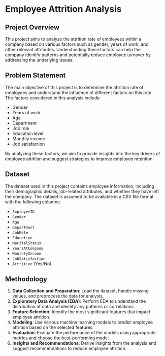 # Employee Attrition Analysis

## Project Overview

This project aims to analyze the attrition rate of employees within a company based on various factors such as gender, years of work, and other relevant attributes. Understanding these factors can help the company identify patterns and potentially reduce employee turnover by addressing the underlying issues.

## Problem Statement

The main objective of this project is to determine the attrition rate of employees and understand the influence of different factors on this rate. The factors considered in this analysis include:

- Gender
- Years of work
- Age
- Department
- Job role
- Education level
- Monthly income
- Job satisfaction

By analyzing these factors, we aim to provide insights into the key drivers of employee attrition and suggest strategies to improve employee retention.

## Dataset

The dataset used in this project contains employee information, including their demographic details, job-related attributes, and whether they have left the company. The dataset is assumed to be available in a CSV file format with the following columns:

- `EmployeeID`
- `Gender`
- `Age`
- `Department`
- `JobRole`
- `Education`
- `MaritalStatus`
- `YearsAtCompany`
- `MonthlyIncome`
- `JobSatisfaction`
- `Attrition` (Yes/No)

## Methodology

1. **Data Collection and Preparation**: Load the dataset, handle missing values, and preprocess the data for analysis.
2. **Exploratory Data Analysis (EDA)**: Perform EDA to understand the distribution of data and identify any patterns or correlations.
3. **Feature Selection**: Identify the most significant features that impact employee attrition.
4. **Modeling**: Use various machine learning models to predict employee attrition based on the selected features.
5. **Evaluation**: Evaluate the performance of the models using appropriate metrics and choose the best-performing model.
6. **Insights and Recommendations**: Derive insights from the analysis and suggest recommendations to reduce employee attrition.


